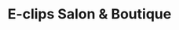 ---
title: "E-clips Salon & Boutique"
url: /west-jordan/e-clips-salon-and-boutique/
shop: hairdresser
---